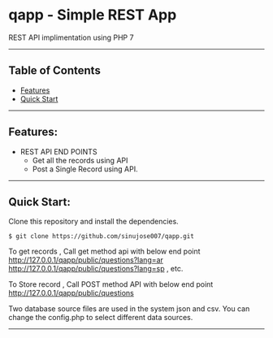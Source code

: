 # qapp - Simple REST App

REST API implimentation using PHP 7

-----
## Table of Contents

* [Features](#item1)
* [Quick Start](#item2)

-----
<a name="item1"></a>
## Features:
* REST API END POINTS
  * Get all the records using API
  * Post a Single Record using API.
-----
<a name="item2"></a>
## Quick Start:

Clone this repository and install the dependencies.

    $ git clone https://github.com/sinujose007/qapp.git 
    
To get records , Call get method api with below end point 
	http://127.0.0.1/qapp/public/questions?lang=ar
	http://127.0.0.1/qapp/public/questions?lang=sp , etc.
	
To Store record , Call POST method API with below  end point
	http://127.0.0.1/qapp/public/questions
	
Two database source files are used in the system json and csv.
You can change the config.php to select different data sources.

-----
